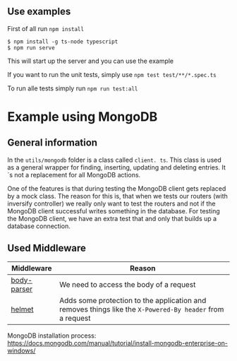 ## Use examples

First of all run `npm install`

```
$ npm install -g ts-node typescript
$ npm run serve
```
This will start up the server and you can use the example

If you want to run the unit tests, simply use `npm test test/**/*.spec.ts`

To run alle tests simply run `npm run test:all`

# Example using MongoDB

## General information

In the `utils/mongodb` folder is a class called `client. ts`. This class is used as a general wrapper for finding, inserting, updating and deleting entries. It´s not a replacement for all MongoDB actions.

One of the features is that during testing the MongoDB client gets replaced by a mock class. The reason for this is, that when we tests our routers (with inversify controller) we really only want to test the routers and not if the MongoDB client successful writes something in the database. For testing the MongoDB client, we have an extra test that and only that builds up a database connection.

## Used Middleware

Middleware                                              | Reason
------------------------------------------------------- | --------------------------------------------------------------------------------------------------------
[body-parser](https://github.com/expressjs/body-parser) | We need to access the body of a request
[helmet](https://github.com/helmetjs/helmet)            | Adds some protection to the application and removes things like the `X-Powered-By header` from a request


MongoDB installation process: https://docs.mongodb.com/manual/tutorial/install-mongodb-enterprise-on-windows/
